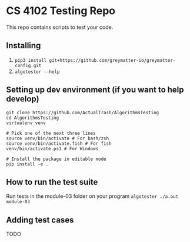 # CS 4102 Testing Repo

This repo contains scripts to test your code.

## Installing

1. ```pip3 install git+https://github.com/greymatter-io/greymatter-config.git```
2. `algotester --help`

## Setting up dev environment (if you want to help develop)
```
git clone https://github.com/ActualTrash/AlgorithmsTesting
cd AlgorithmsTesting
virtualenv venv

# Pick one of the next three lines
source venv/bin/activate # For bash/zsh
source venv/bin/activate.fish # For fish
venv/bin/activate.ps1 # For Windows

# Install the package in editable mode
pip install -e .
```

## How to run the test suite

Run tests in the module-03 folder on your program
```algotester ./a.out module-03```

## Adding test cases

TODO
